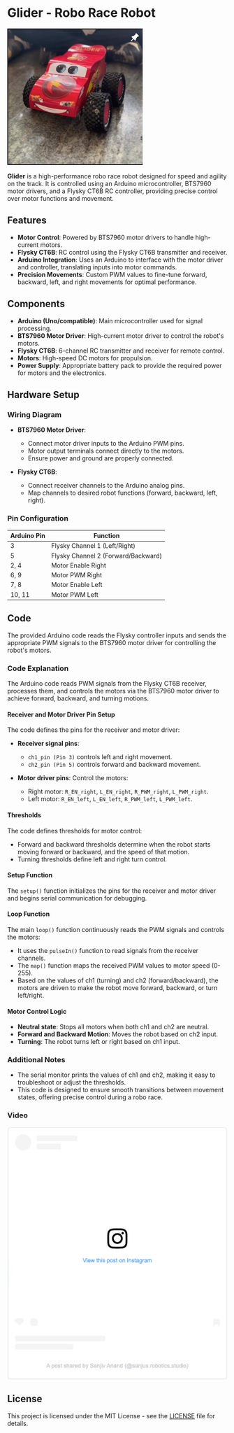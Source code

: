 # Glider - Robo Race Robot

![Alt text](./SCR-20240924-rnty.png)

**Glider** is a high-performance robo race robot designed for speed and agility on the track. It is controlled using an Arduino microcontroller, BTS7960 motor drivers, and a Flysky CT6B RC controller, providing precise control over motor functions and movement.

## Features
- **Motor Control**: Powered by BTS7960 motor drivers to handle high-current motors.
- **Flysky CT6B**: RC control using the Flysky CT6B transmitter and receiver.
- **Arduino Integration**: Uses an Arduino to interface with the motor driver and controller, translating inputs into motor commands.
- **Precision Movements**: Custom PWM values to fine-tune forward, backward, left, and right movements for optimal performance.

## Components
- **Arduino (Uno/compatible)**: Main microcontroller used for signal processing.
- **BTS7960 Motor Driver**: High-current motor driver to control the robot's motors.
- **Flysky CT6B**: 6-channel RC transmitter and receiver for remote control.
- **Motors**: High-speed DC motors for propulsion.
- **Power Supply**: Appropriate battery pack to provide the required power for motors and the electronics.

## Hardware Setup

### Wiring Diagram
- **BTS7960 Motor Driver**:
  - Connect motor driver inputs to the Arduino PWM pins.
  - Motor output terminals connect directly to the motors.
  - Ensure power and ground are properly connected.
  
- **Flysky CT6B**:
  - Connect receiver channels to the Arduino analog pins.
  - Map channels to desired robot functions (forward, backward, left, right).

### Pin Configuration

| Arduino Pin | Function                      |
|-------------|-------------------------------|
| 3           | Flysky Channel 1 (Left/Right)  |
| 5           | Flysky Channel 2 (Forward/Backward) |
| 2, 4        | Motor Enable Right             |
| 6, 9        | Motor PWM Right                |
| 7, 8        | Motor Enable Left              |
| 10, 11      | Motor PWM Left                 |

## Code

The provided Arduino code reads the Flysky controller inputs and sends the appropriate PWM signals to the BTS7960 motor driver for controlling the robot's motors.

### Code Explanation

The Arduino code reads PWM signals from the Flysky CT6B receiver, processes them, and controls the motors via the BTS7960 motor driver to achieve forward, backward, and turning motions.

#### Receiver and Motor Driver Pin Setup
The code defines the pins for the receiver and motor driver:

- **Receiver signal pins**: 
  - `ch1_pin (Pin 3)` controls left and right movement.
  - `ch2_pin (Pin 5)` controls forward and backward movement.
  
- **Motor driver pins**: Control the motors:
  - Right motor: `R_EN_right`, `L_EN_right`, `R_PWM_right`, `L_PWM_right`.
  - Left motor: `R_EN_left`, `L_EN_left`, `R_PWM_left`, `L_PWM_left`.

#### Thresholds
The code defines thresholds for motor control:

- Forward and backward thresholds determine when the robot starts moving forward or backward, and the speed of that motion.
- Turning thresholds define left and right turn control.

#### Setup Function
The `setup()` function initializes the pins for the receiver and motor driver and begins serial communication for debugging.

#### Loop Function
The main `loop()` function continuously reads the PWM signals and controls the motors:

- It uses the `pulseIn()` function to read signals from the receiver channels.
- The `map()` function maps the received PWM values to motor speed (0-255).
- Based on the values of ch1 (turning) and ch2 (forward/backward), the motors are driven to make the robot move forward, backward, or turn left/right.

#### Motor Control Logic
- **Neutral state**: Stops all motors when both ch1 and ch2 are neutral.
- **Forward and Backward Motion**: Moves the robot based on ch2 input.
- **Turning**: The robot turns left or right based on ch1 input.

### Additional Notes
- The serial monitor prints the values of ch1 and ch2, making it easy to troubleshoot or adjust the thresholds.
- This code is designed to ensure smooth transitions between movement states, offering precise control during a robo race.

### Video
[![Watch the video](./SCR-20240924-rofy.png)](https://www.instagram.com/reel/DAObigBgAjd/)

## License
This project is licensed under the MIT License - see the [LICENSE](LICENSE) file for details.
